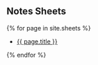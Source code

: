 <h2>Notes Sheets</h2>
<div class="row">

{% for page in site.sheets %}
<div class="cat-col">
	<ul>
    <li><a href="{{ page.url }}">{{ page.title }}</a></li>
	</ul>
</div>
{% endfor %}

</div>

